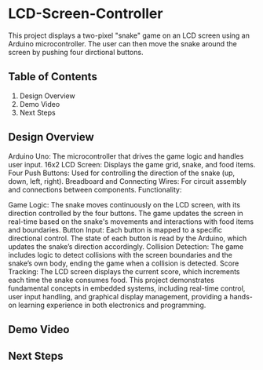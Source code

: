 # LCD-Screen-Controller

This project displays a two-pixel "snake" game on an LCD screen using an Arduino microcontroller. The user can then move the snake around the screen by pushing four dirctional buttons.

## Table of Contents

  1) Design Overview
  2) Demo Video
  3) Next Steps

## Design Overview

Arduino Uno: The microcontroller that drives the game logic and handles user input.
16x2 LCD Screen: Displays the game grid, snake, and food items.
Four Push Buttons: Used for controlling the direction of the snake (up, down, left, right).
Breadboard and Connecting Wires: For circuit assembly and connections between components.
Functionality:

Game Logic: The snake moves continuously on the LCD screen, with its direction controlled by the four buttons. The game updates the screen in real-time based on the snake's movements and interactions with food items and boundaries.
Button Input: Each button is mapped to a specific directional control. The state of each button is read by the Arduino, which updates the snake’s direction accordingly.
Collision Detection: The game includes logic to detect collisions with the screen boundaries and the snake’s own body, ending the game when a collision is detected.
Score Tracking: The LCD screen displays the current score, which increments each time the snake consumes food.
This project demonstrates fundamental concepts in embedded systems, including real-time control, user input handling, and graphical display management, providing a hands-on learning experience in both electronics and programming.

## Demo Video


## Next Steps

